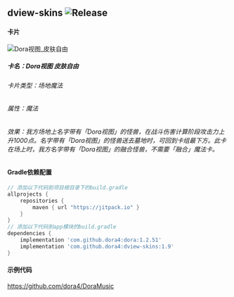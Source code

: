 dview-skins
![Release](https://jitpack.io/v/dora4/dview-skins.svg)
--------------------------------

#### 卡片

![Dora视图_皮肤自由](https://github.com/user-attachments/assets/6f13ae4f-04ea-4f32-9740-372637261046)
##### 卡名：Dora视图 皮肤自由 
###### 卡片类型：场地魔法
###### 属性：魔法
###### 效果：我方场地上名字带有「Dora视图」的怪兽，在战斗伤害计算阶段攻击力上升1000点。名字带有「Dora视图」的怪兽送去墓地时，可回到卡组最下方。此卡在场上时，我方名字带有「Dora视图」的融合怪兽，不需要「融合」魔法卡。

#### Gradle依赖配置

```groovy
// 添加以下代码到项目根目录下的build.gradle
allprojects {
    repositories {
        maven { url "https://jitpack.io" }
    }
}
// 添加以下代码到app模块的build.gradle
dependencies {
    implementation 'com.github.dora4:dora:1.2.51'
    implementation 'com.github.dora4:dview-skins:1.9'
}
```

#### 示例代码
https://github.com/dora4/DoraMusic

